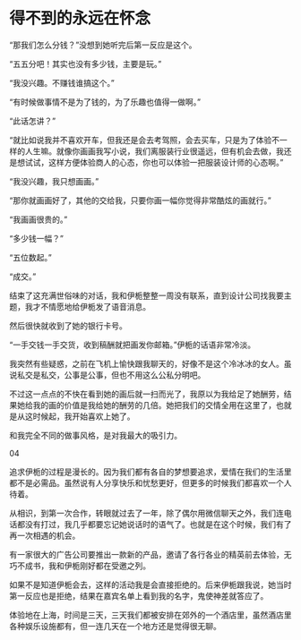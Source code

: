 # 得不到的永远在怀念

“那我们怎么分钱？”没想到她听完后第一反应是这个。 

“五五分吧！其实也没有多少钱，主要是玩。” 

“我没兴趣。不赚钱谁搞这个。” 

“有时候做事情不是为了钱的，为了乐趣也值得一做啊。” 

“此话怎讲？” 

“就比如说我并不喜欢开车，但我还是会去考驾照，会去买车，只是为了体验不一样的人生嘛。就像你画画我写小说，我们离服装行业很遥远，但有机会去做，我还是想试试，这样方便体验商人的心态，你也可以体验一把服装设计师的心态啊。” 

“我没兴趣，我只想画画。” 

“那你就画画好了，其他的交给我，只要你画一幅你觉得非常酷炫的画就行。” 

“我画画很贵的。” 

“多少钱一幅？” 

“五位数起。” 

“成交。” 

结束了这充满世俗味的对话，我和伊栀整整一周没有联系，直到设计公司找我要主题，我才不情愿地给伊栀发了语音消息。 

然后很快就收到了她的银行卡号。 

“一手交钱一手交货，收到稿酬就把画发你邮箱。”伊栀的话语非常冷淡。 

我突然有些疑惑，之前在飞机上愉快跟我聊天的，好像不是这个冷冰冰的女人。虽说私交是私交，公事是公事，但也不用这么公私分明吧。 

不过这一点点的不快在看到她的画后就一扫而光了，我原以为我给足了她酬劳，结果她给我的画的价值是我给她的酬劳的几倍。她把我们的交情全用在这里了，也就是从这时候起，我开始喜欢上她了。 

和我完全不同的做事风格，是对我最大的吸引力。 

04 

追求伊栀的过程是漫长的。因为我们都有各自的梦想要追求，爱情在我们的生活里都不是必需品。虽然说有人分享快乐和忧愁更好，但更多的时候我们都喜欢一个人待着。 

从相识，到第一次合作，转眼就过去了一年，除了偶尔用微信聊天之外，我们连电话都没有打过，我几乎都要忘记她说话时的语气了。也就是在这个时候，我们有了再一次相遇的机会。 

有一家很大的广告公司要推出一款新的产品，邀请了各行各业的精英前去体验，无巧不成书，我和伊栀刚好都在受邀之列。 

如果不是知道伊栀会去，这样的活动我是会直接拒绝的。后来伊栀跟我说，她当时第一反应也是拒绝，结果在嘉宾名单上看到我的名字，鬼使神差就答应了。 

体验地在上海，时间是三天，三天我们都被安排在郊外的一个酒店里，虽然酒店里各种娱乐设施都有，但一连几天在一个地方还是觉得很无聊。